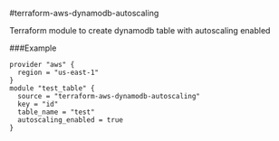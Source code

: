 #terraform-aws-dynamodb-autoscaling

Terraform module to create dynamodb table with autoscaling enabled

###Example

    provider "aws" {
      region = "us-east-1"
    }
    module "test_table" {
      source = "terraform-aws-dynamodb-autoscaling"
      key = "id"
      table_name = "test"
      autoscaling_enabled = true
    }